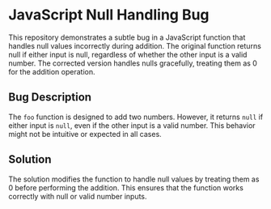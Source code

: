 # JavaScript Null Handling Bug

This repository demonstrates a subtle bug in a JavaScript function that handles null values incorrectly during addition.  The original function returns null if either input is null, regardless of whether the other input is a valid number. The corrected version handles nulls gracefully, treating them as 0 for the addition operation.

## Bug Description
The `foo` function is designed to add two numbers.  However, it returns `null` if either input is `null`, even if the other input is a valid number. This behavior might not be intuitive or expected in all cases.

## Solution
The solution modifies the function to handle null values by treating them as 0 before performing the addition. This ensures that the function works correctly with null or valid number inputs.